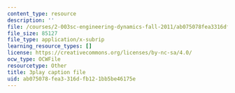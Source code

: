```yaml
---
content_type: resource
description: ''
file: /courses/2-003sc-engineering-dynamics-fall-2011/ab075078fea3316dfb121bb5be46175e_f1pxiNDTyHc.srt
file_size: 85127
file_type: application/x-subrip
learning_resource_types: []
license: https://creativecommons.org/licenses/by-nc-sa/4.0/
ocw_type: OCWFile
resourcetype: Other
title: 3play caption file
uid: ab075078-fea3-316d-fb12-1bb5be46175e
---
```

